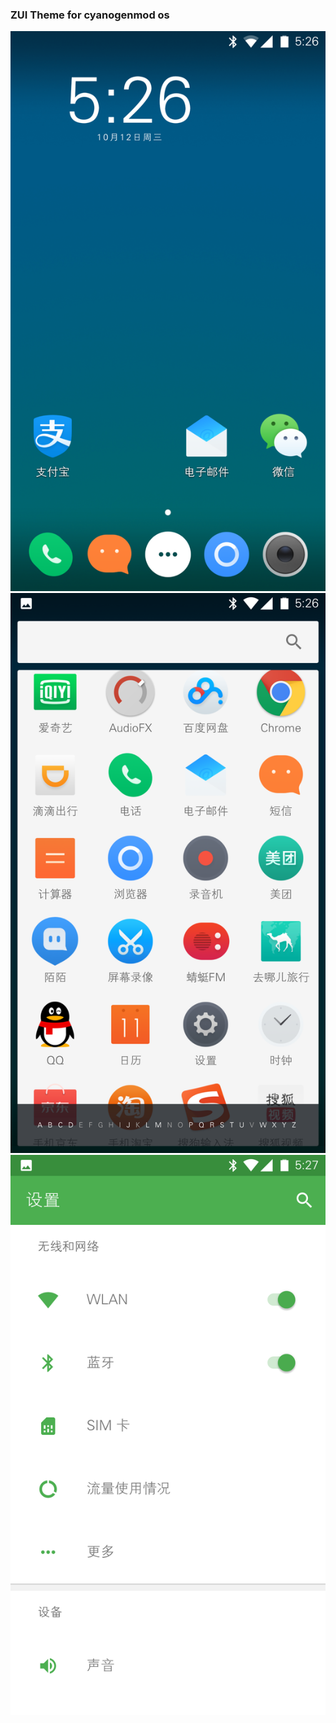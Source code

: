 ### ZUI Theme for cyanogenmod os

![Logo](art/Screenshots/Screenshot_20161012-172648.PNG)
![Logo2](art/Screenshots/Screenshot_20161012-172658.PNG)
![Logo3](art/Screenshots/Screenshot_20161012-172715.PNG)
